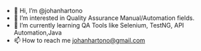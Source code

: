 - 👋 Hi, I’m @johanhartono
- 👀 I’m interested in Quality Assurance Manual/Automation fields.
- 🌱 I’m currently learning QA Tools like Selenium, TestNG, API Automation,Java
- 📫 How to reach me johanhartono@gmail.com

<!---
johanhartono/johanhartono is a ✨ special ✨ repository because its `README.md` (this file) appears on your GitHub profile.
You can click the Preview link to take a look at your changes.
--->
